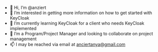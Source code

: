 - 👋 Hi, I’m @anziert
- 👀 I’m interested in getting more information on how to get started with KeyCloak
- 🌱 I’m currently learning KeyCloak for a client who needs KeyCloak implemented
- 💞️ I’m a Program/Project Manager and looking to collaborate on project management
- 📫 I may be reached via email at anciertanya@gmail.com

<!---
anziert/anziert is a ✨ special ✨ repository because its `README.md` (this file) appears on your GitHub profile.
You can click the Preview link to take a look at your changes.
--->
